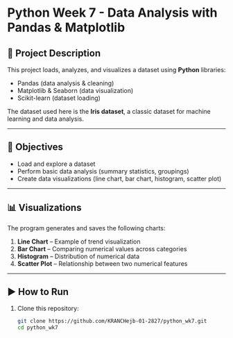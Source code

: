 # Python Week 7 - Data Analysis with Pandas & Matplotlib

## 📌 Project Description
This project loads, analyzes, and visualizes a dataset using **Python** libraries:
- Pandas (data analysis & cleaning)
- Matplotlib & Seaborn (data visualization)
- Scikit-learn (dataset loading)

The dataset used here is the **Iris dataset**, a classic dataset for machine learning and data analysis.

---

## 🎯 Objectives
- Load and explore a dataset  
- Perform basic data analysis (summary statistics, groupings)  
- Create data visualizations (line chart, bar chart, histogram, scatter plot)  

---

## 📊 Visualizations
The program generates and saves the following charts:
1. **Line Chart** – Example of trend visualization  
2. **Bar Chart** – Comparing numerical values across categories  
3. **Histogram** – Distribution of numerical data  
4. **Scatter Plot** – Relationship between two numerical features  

---

## ▶️ How to Run
1. Clone this repository:
   ```bash
   git clone https://github.com/KRANCHejb-01-2827/python_wk7.git
   cd python_wk7
